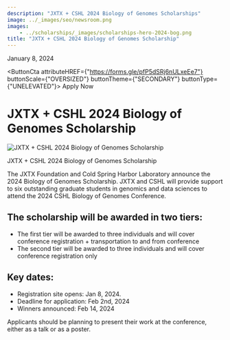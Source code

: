 ```yaml
---
description: "JXTX + CSHL 2024 Biology of Genomes Scholarships"
image: ../_images/seo/newsroom.png
images:
    - ../scholarships/_images/scholarships-hero-2024-bog.png
title: "JXTX + CSHL 2024 Biology of Genomes Scholarship"
---
```


<Date>January 8, 2024</Date>

<ButtonCta
    attributeHREF={"https://forms.gle/pfP5dSRj6nULxeEe7"}
    buttonScale={"OVERSIZED"}
    buttonTheme={"SECONDARY"}
    buttonType={"UNELEVATED"}>
Apply Now
</ButtonCta>

# JXTX + CSHL 2024 Biology of Genomes Scholarship

<Image alt="JXTX + CSHL 2024 Biology of Genomes Scholarship" image={props.images[0]}></Image>

<figcaption>JXTX + CSHL 2024 Biology of Genomes Scholarship</figcaption>


The JXTX Foundation and Cold Spring Harbor Laboratory announce the 2024 Biology of Genomes Scholarship. JXTX and CSHL will provide support to six outstanding graduate students in genomics and data sciences to attend the 2024 CSHL Biology of Genomes Conference.

## The scholarship will be awarded in two tiers:

- The first tier will be awarded to three individuals and will cover conference registration + transportation to and from conference
- The second tier will be awarded to three individuals and will cover conference registration only


## Key dates:

- Registration site opens: Jan 8, 2024.
- Deadline for application: Feb 2nd, 2024
- Winners announced: Feb 14, 2024

Applicants should be planning to present their work at the conference, either as a talk or as a poster.
